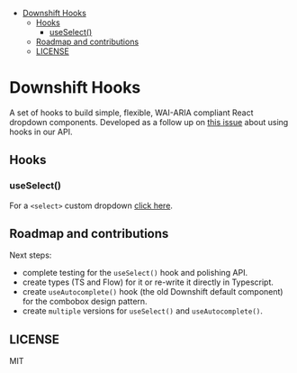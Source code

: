 <!-- START doctoc generated TOC please keep comment here to allow auto update -->
<!-- DON'T EDIT THIS SECTION, INSTEAD RE-RUN doctoc TO UPDATE -->

- [Downshift Hooks](#downshift-hooks)
  - [Hooks](#hooks)
    - [useSelect()](#useselect)
  - [Roadmap and contributions](#roadmap-and-contributions)
  - [LICENSE](#license)

<!-- END doctoc generated TOC please keep comment here to allow auto update -->

# Downshift Hooks

A set of hooks to build simple, flexible, WAI-ARIA compliant React dropdown components. Developed as a follow up on [this issue][hooks-issue] about using hooks in our API.

## Hooks

### useSelect()

For a `<select>` custom dropdown [click here][select-readme].

## Roadmap and contributions

Next steps:

- complete testing for the `useSelect()` hook and polishing API.
- create types (TS and Flow) for it or re-write it directly in Typescript.
- create `useAutocomplete()` hook (the old Downshift default component) for the combobox design pattern.
- create `multiple` versions for `useSelect()` and `useAutocomplete()`.

## LICENSE

MIT

[hooks-issue]: https://github.com/downshift-js/downshift/issues/683
[select-readme]: https://github.com/silviuavram/downshift-hooks/blob/master/src/hooks/useSelect/README.md
